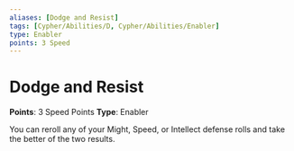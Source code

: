 ```yaml
---
aliases: [Dodge and Resist]
tags: [Cypher/Abilities/D, Cypher/Abilities/Enabler]
type: Enabler
points: 3 Speed
---
```


# Dodge and Resist

**Points**: 3 Speed Points
**Type**: Enabler

You can reroll any of your Might, Speed, or Intellect defense rolls and take the better of the two results.
